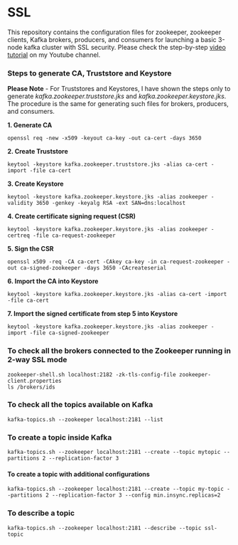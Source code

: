 # SSL
This repository contains the configuration files for zookeeper, zookeeper clients, Kafka brokers, producers, and consumers for launching a basic 3-node kafka cluster with SSL security. Please check the step-by-step [video tutorial](https://www.youtube.com/watch?v=hR_OuiqLgOo) on my Youtube channel.


### Steps to generate CA, Truststore and Keystore 

**Please Note** - For Truststores and Keystores, I have shown the steps only to generate *kafka.zookeeper.truststore.jks* and *kafka.zookeeper.keystore.jks*. The procedure is the same for generating such files for brokers, producers, and consumers.

**1. Generate CA**
```
openssl req -new -x509 -keyout ca-key -out ca-cert -days 3650
```

**2. Create Truststore**
```
keytool -keystore kafka.zookeeper.truststore.jks -alias ca-cert -import -file ca-cert
```

**3. Create Keystore**
```
keytool -keystore kafka.zookeeper.keystore.jks -alias zookeeper -validity 3650 -genkey -keyalg RSA -ext SAN=dns:localhost
```

**4. Create certificate signing request (CSR)**
```
keytool -keystore kafka.zookeeper.keystore.jks -alias zookeeper -certreq -file ca-request-zookeeper
```

**5. Sign the CSR**
```
openssl x509 -req -CA ca-cert -CAkey ca-key -in ca-request-zookeeper -out ca-signed-zookeeper -days 3650 -CAcreateserial
```

**6. Import the CA into Keystore**
```
keytool -keystore kafka.zookeeper.keystore.jks -alias ca-cert -import -file ca-cert
```

**7. Import the signed certificate from step 5 into Keystore**
```
keytool -keystore kafka.zookeeper.keystore.jks -alias zookeeper -import -file ca-signed-zookeeper
```

### To check all the brokers connected to the Zookeeper running in 2-way SSL mode
```
zookeeper-shell.sh localhost:2182 -zk-tls-config-file zookeeper-client.properties
ls /brokers/ids
```

### To check all the topics available on Kafka
```
kafka-topics.sh --zookeeper localhost:2181 --list
```

### To create a topic inside Kafka
```
kafka-topics.sh --zookeeper localhost:2181 --create --topic mytopic --partitions 2 --replication-factor 3
```
#### To create a topic with additional configurations
```
kafka-topics.sh --zookeeper localhost:2181 --create --topic my-topic --partitions 2 --replication-factor 3 --config min.insync.replicas=2
```

### To describe a topic
```
kafka-topics.sh --zookeeper localhost:2181 --describe --topic ssl-topic 
```